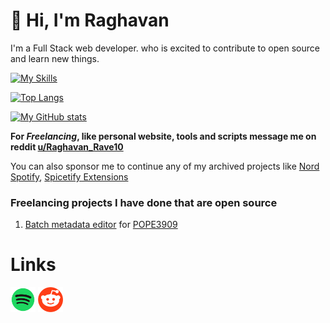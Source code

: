 # 👋 Hi, I'm **Raghavan**

I'm a Full Stack web developer. who is excited to contribute to open source and learn new things.

[![My Skills](https://skillicons.dev/icons?i=ts,react,scss,nodejs,electron,python,powershell,bash,linux,git,github,githubactions)](https://skillicons.dev)

[![Top Langs](https://github-readme-stats-pnez.vercel.app/api/top-langs/?username=tetrax-10&theme=dracula&exclude_repo=github-readme-stats,collections-test&layout=compact)](https://github.com/anuraghazra/github-readme-stats)

[![My GitHub stats](https://github-readme-stats-pnez.vercel.app/api?username=tetrax-10&show_icons=true&theme=dracula&hide=contribs,issues&hide_rank=true&include_all_commits=true)](https://github.com/anuraghazra/github-readme-stats)

**For *Freelancing*, like personal website, tools and scripts message me on reddit [u/Raghavan_Rave10](https://www.reddit.com/user/Raghavan_Rave10)**

You can also sponsor me to continue any of my archived projects like [Nord Spotify](https://github.com/Tetrax-10/Nord-Spotify), [Spicetify Extensions](https://github.com/Tetrax-10/Spicetify-Extensions)

### Freelancing projects I have done that are open source

1. [Batch metadata editor](https://github.com/Tetrax-10/batch-metadata-editor) for [POPE3909](https://xdaforums.com/m/pope3909.5120701/)

# Links

[<img alt="Spotify" width="40px" src="assets/spotify.png" />](https://open.spotify.com/user/31ihiyobja76jv25r7j7oj6rmjdu)
[<img alt="Spotify" width="40px" src="assets/reddit.png" />](https://www.reddit.com/user/Raghavan_Rave10)
